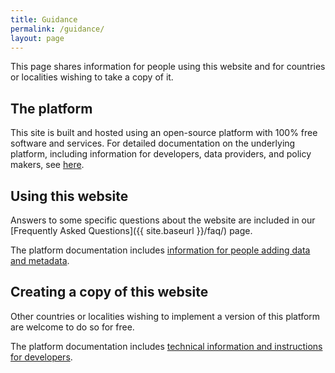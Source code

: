 ```yaml
---
title: Guidance
permalink: /guidance/
layout: page
---
```


This page shares information for people using this website and for countries or localities wishing to take a copy of it.

## The platform

This site is built and hosted using an open-source platform with 100% free software and services. For detailed documentation on the underlying platform, including information for developers, data providers, and policy makers, see [here](https://github.com/ONSdigital/sdg-theme).

## Using this website

Answers to some specific questions about the website are included in our [Frequently Asked Questions]({{ site.baseurl }}/faq/) page.

The platform documentation includes [information for people adding data and metadata](https://github.com/ONSdigital/sdg-theme/docs/data-providers/index.md).

## Creating a copy of this website

Other countries or localities wishing to implement a version of this platform are welcome to do so for free.

The platform documentation includes [technical information and instructions for developers](https://github.com/ONSdigital/sdg-theme/).
